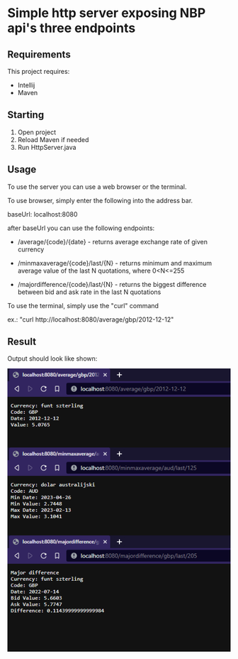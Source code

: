 # Simple http server exposing NBP api's three endpoints

## Requirements

This project requires:
- Intellij
- Maven

## Starting

1. Open project
2. Reload Maven if needed
3. Run HttpServer.java

## Usage

To use the server you can use a web browser or the terminal.

To use browser, simply enter the following into the address bar.

baseUrl: localhost:8080

after baseUrl you can use the following endpoints:

- /average/{code}/{date} - returns average exchange rate of given currency

- /minmaxaverage/{code}/last/{N} - returns minimum and maximum average value of the last N quotations, where 0<N<=255

- /majordifference/{code}/last/{N} - returns the biggest difference between bid and ask rate in the last N quotations

To use the terminal, simply use the "curl" command

ex.: "curl http://localhost:8080/average/gbp/2012-12-12"

## Result

Output should look like shown:

![output](https://github.com/anesred/gdn-internship-2023/blob/main/example.png?raw=true)